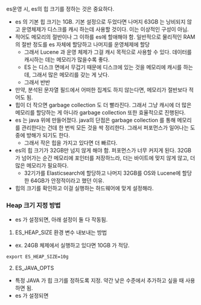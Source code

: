 
es운영 시, es의 힙 크기를 정하는 것은 중요하다.

- es 의 기본 힙 크기는 1GB. 기본 설정으로 두었다면 나머지 63GB 는 낭비되지 않고 운영체제가 디스크를 캐시 하는데 사용할 것이다. 이는 이상적인 구성이 아님.
- 적어도 메모리의 절반이나 그 이하를 es에 할애해야 함. 일반적으로 물리적인 RAM 의 절반 정도를 es 자체에 할당하고 나머지를 운영체제에 할당
	- 그래서 Lucene 과 운영 체제가 그걸 캐시 목적으로 사용할 수 있다. 데이터를 캐시하는 데는 메모리가 많을수록 좋다.
	- ES 는 디스크 면에서 무겁기 때문에 디스크에 있는 것을 메모리에 캐시를 하는데, 그래서 많은 메모리를 갖는 게 낫다. 
	- 그래서 반반
- 만약, 분석된 문자열 필드에서 어떠한 집계도 하지 않는다면, 메모리가 절반보다 적어도 됨.
- 힙이 더 작으면 garbage collection 도 더 빨라진다. 그래서 그냥 캐시에 더 많은 메모리를 할당하는 게 아니라 garbage collection 또한 효율적으로 진행된다.
- es 는 java 위에 만들어졌다. java의 단점은 garbage collection 를 통해 메모리를 관리한다는 건데 한 번씩 모든 것을 싹 정리한다. 그래서 퍼포먼스가 일어나는 도중에 방해가 되기도 한다.
	- 그래서 작은 힙을 가지고 있다면 더 빠르다. 
- es의 힙 크기가 32GB만 넘지 않게 해야 함. 퍼포먼스가 너무 커지게 된다. 32GB 가 넘어가는 순간 메모리에 포인터를 저장하느라, 더는 바이트에 맞지 않게 않고, 더 많은 메모리가 필요하다. 
	- 32기가를 Elasticsearch에 할당하고 나머지 32GB를 OS와 Lucene에 할당 한 64GB가 안정적이라고 했던 이유. 
- 힙의 크기를 확인하고 이걸 실행하는 하드웨어에 맞게 설정해라.

### Heap 크기 지정 방법

- es 가 설정되면, 아래 설정이 둘 다 작동됨.

1. ES_HEAP_SIZE 환경 변수 내보내는 방법

- ex. 24GB 체제에서 실행하고 있다면 10GB 가 적당.
~~~
export ES_HEAP_SIZE=10g
~~~

2. ES_JAVA_OPTS 
- 특정 JAVA 가 힙 크기를 정하도록 지정. 약간 낮은 수준에서 추가하고 싶을 때 사용하면 됨.
- es 가 설정되면 